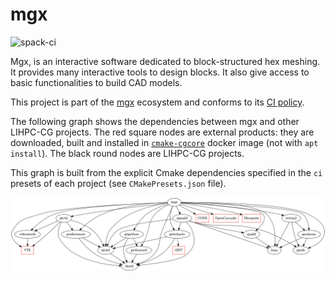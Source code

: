 # mgx

![spack-ci](https://github.com/LIHPC-Computational-Geometry/mgx/actions/workflows/spack-ci.yml/badge.svg)

Mgx, is an interactive software dedicated to block-structured hex meshing. It provides many interactive tools to design blocks. It also give access to basic functionalities to build CAD models.

This project is part of the [mgx](https://github.com/LIHPC-Computational-Geometry/mgx) ecosystem and conforms to its [CI policy](https://github.com/LIHPC-Computational-Geometry/spack_recipes#ci-and-versioning-policy-of-mgx-ecosystem-projects).

The following graph shows the dependencies between mgx and other LIHPC-CG projects. The red square nodes are external products: they are downloaded, built and installed in [`cmake-cgcore`](https://github.com/LIHPC-Computational-Geometry/spack_recipes/pkgs/container/cmake-cgcore) docker image (not with `apt install`). The black round nodes are LIHPC-CG projects.

This graph is built from the explicit Cmake dependencies specified in the `ci` presets of each project (see `CMakePresets.json` file).

![Dependencies Graph Image](cg-dependencies.png)